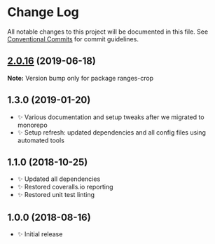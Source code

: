 # Change Log

All notable changes to this project will be documented in this file.
See [Conventional Commits](https://conventionalcommits.org) for commit guidelines.

## [2.0.16](https://gitlab.com/codsen/codsen/compare/ranges-crop@2.0.15...ranges-crop@2.0.16) (2019-06-18)

**Note:** Version bump only for package ranges-crop





## 1.3.0 (2019-01-20)

- ✨ Various documentation and setup tweaks after we migrated to monorepo
- ✨ Setup refresh: updated dependencies and all config files using automated tools

## 1.1.0 (2018-10-25)

- ✨ Updated all dependencies
- ✨ Restored coveralls.io reporting
- ✨ Restored unit test linting

## 1.0.0 (2018-08-16)

- ✨ Initial release
